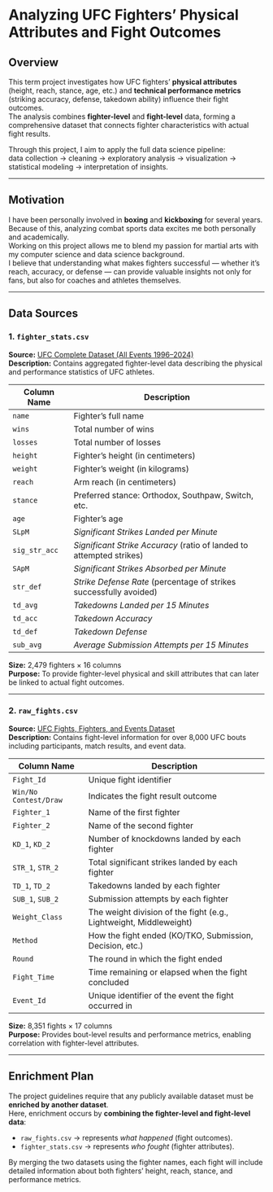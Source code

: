 # Analyzing UFC Fighters’ Physical Attributes and Fight Outcomes

## Overview
This term project investigates how UFC fighters’ **physical attributes** (height, reach, stance, age, etc.) and **technical performance metrics** (striking accuracy, defense, takedown ability) influence their fight outcomes.  
The analysis combines **fighter-level** and **fight-level** data, forming a comprehensive dataset that connects fighter characteristics with actual fight results.

Through this project, I aim to apply the full data science pipeline:  
data collection → cleaning → exploratory analysis → visualization → statistical modeling → interpretation of insights.

---

## Motivation
I have been personally involved in **boxing** and **kickboxing** for several years. Because of this, analyzing combat sports data excites me both personally and academically.  
Working on this project allows me to blend my passion for martial arts with my computer science and data science background.  
I believe that understanding what makes fighters successful — whether it’s reach, accuracy, or defense — can provide valuable insights not only for fans, but also for coaches and athletes themselves.

---

## Data Sources

### 1. `fighter_stats.csv`
**Source:** [UFC Complete Dataset (All Events 1996–2024)](https://www.kaggle.com/datasets/maksbasher/ufc-complete-dataset-all-events-1996-2024)  
**Description:** Contains aggregated fighter-level data describing the physical and performance statistics of UFC athletes.

| Column Name | Description |
|--------------|-------------|
| `name` | Fighter’s full name |
| `wins` | Total number of wins |
| `losses` | Total number of losses |
| `height` | Fighter’s height (in centimeters) |
| `weight` | Fighter’s weight (in kilograms) |
| `reach` | Arm reach (in centimeters) |
| `stance` | Preferred stance: Orthodox, Southpaw, Switch, etc. |
| `age` | Fighter’s age |
| `SLpM` | *Significant Strikes Landed per Minute* |
| `sig_str_acc` | *Significant Strike Accuracy* (ratio of landed to attempted strikes) |
| `SApM` | *Significant Strikes Absorbed per Minute* |
| `str_def` | *Strike Defense Rate* (percentage of strikes successfully avoided) |
| `td_avg` | *Takedowns Landed per 15 Minutes* |
| `td_acc` | *Takedown Accuracy* |
| `td_def` | *Takedown Defense* |
| `sub_avg` | *Average Submission Attempts per 15 Minutes* |

**Size:** 2,479 fighters × 16 columns  
**Purpose:** To provide fighter-level physical and skill attributes that can later be linked to actual fight outcomes.

---

### 2. `raw_fights.csv`
**Source:** [UFC Fights, Fighters, and Events Dataset](https://www.kaggle.com/datasets/aminealibi/ufc-fights-fighters-and-events-dataset)  
**Description:** Contains fight-level information for over 8,000 UFC bouts including participants, match results, and event data.

| Column Name | Description |
|--------------|-------------|
| `Fight_Id` | Unique fight identifier |
| `Win/No Contest/Draw` | Indicates the fight result outcome |
| `Fighter_1` | Name of the first fighter |
| `Fighter_2` | Name of the second fighter |
| `KD_1`, `KD_2` | Number of knockdowns landed by each fighter |
| `STR_1`, `STR_2` | Total significant strikes landed by each fighter |
| `TD_1`, `TD_2` | Takedowns landed by each fighter |
| `SUB_1`, `SUB_2` | Submission attempts by each fighter |
| `Weight_Class` | The weight division of the fight (e.g., Lightweight, Middleweight) |
| `Method` | How the fight ended (KO/TKO, Submission, Decision, etc.) |
| `Round` | The round in which the fight ended |
| `Fight_Time` | Time remaining or elapsed when the fight concluded |
| `Event_Id` | Unique identifier of the event the fight occurred in |

**Size:** 8,351 fights × 17 columns  
**Purpose:** Provides bout-level results and performance metrics, enabling correlation with fighter-level attributes.

---

## Enrichment Plan
The project guidelines require that any publicly available dataset must be **enriched by another dataset**.  
Here, enrichment occurs by **combining the fighter-level and fight-level data**:

- `raw_fights.csv` → represents *what happened* (fight outcomes).  
- `fighter_stats.csv` → represents *who fought* (fighter attributes).

By merging the two datasets using the fighter names, each fight will include detailed information about both fighters’ height, reach, stance, and performance metrics.

